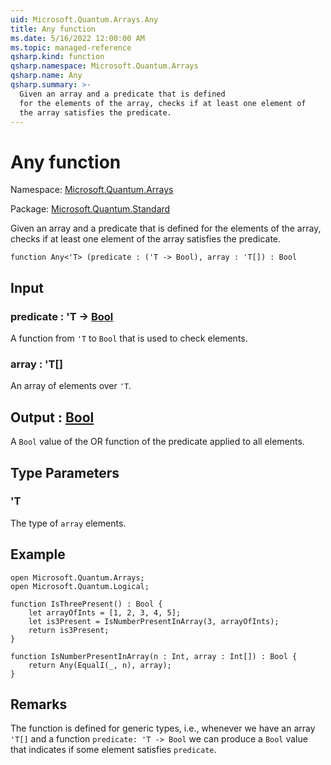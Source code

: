 ```yaml
---
uid: Microsoft.Quantum.Arrays.Any
title: Any function
ms.date: 5/16/2022 12:00:00 AM
ms.topic: managed-reference
qsharp.kind: function
qsharp.namespace: Microsoft.Quantum.Arrays
qsharp.name: Any
qsharp.summary: >-
  Given an array and a predicate that is defined
  for the elements of the array, checks if at least one element of
  the array satisfies the predicate.
---
```


# Any function

Namespace: [Microsoft.Quantum.Arrays](xref:Microsoft.Quantum.Arrays)

Package: [Microsoft.Quantum.Standard](https://nuget.org/packages/Microsoft.Quantum.Standard)


Given an array and a predicate that is definedfor the elements of the array, checks if at least one element ofthe array satisfies the predicate.

```qsharp
function Any<'T> (predicate : ('T -> Bool), array : 'T[]) : Bool
```


## Input

### predicate : 'T -> [Bool](xref:microsoft.quantum.qsharp.valueliterals#bool-literals)

A function from `'T` to `Bool` that is used to check elements.


### array : 'T[]

An array of elements over `'T`.



## Output : [Bool](xref:microsoft.quantum.qsharp.valueliterals#bool-literals)

A `Bool` value of the OR function of the predicate applied to all elements.

## Type Parameters

### 'T

The type of `array` elements.

## Example

```qsharpopen Microsoft.Quantum.Arrays;open Microsoft.Quantum.Logical;function IsThreePresent() : Bool {    let arrayOfInts = [1, 2, 3, 4, 5];    let is3Present = IsNumberPresentInArray(3, arrayOfInts);    return is3Present;}function IsNumberPresentInArray(n : Int, array : Int[]) : Bool {    return Any(EqualI(_, n), array);}```

## Remarks

The function is defined for generic types, i.e., whenever we havean array `'T[]` and a function `predicate: 'T -> Bool` we can producea `Bool` value that indicates if some element satisfies `predicate`.